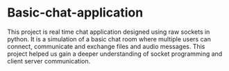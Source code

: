 # Basic-chat-application
This project is real time chat application designed using raw sockets in python. It is a simulation of a basic chat room where multiple users can connect, communicate and exchange files and audio messages. This project helped us gain a deeper understanding of socket programming and client server communication.
